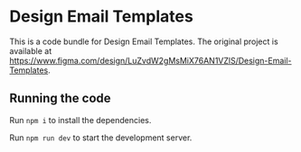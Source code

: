 
  # Design Email Templates

  This is a code bundle for Design Email Templates. The original project is available at https://www.figma.com/design/LuZvdW2gMsMiX76AN1VZlS/Design-Email-Templates.

  ## Running the code

  Run `npm i` to install the dependencies.

  Run `npm run dev` to start the development server.
  